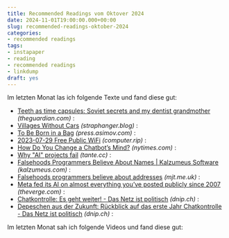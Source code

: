 ```yaml
---
title: Recommended Readings vom Oktover 2024
date: 2024-11-01T19:00:00.000+00:00
slug: recommended-readings-oktober-2024
categories:
- recommended readings
tags:
- instapaper
- reading
- recommended readings
- linkdump
draft: yes
---
```


Im letzten Monat las ich folgende Texte und fand diese gut:
- [Teeth as time capsules: Soviet secrets and my dentist grandmother](https://www.theguardian.com/science/2024/oct/03/teeth-as-time-capsules-soviet-secrets-and-my-dentist-grandmother) *(theguardian.com)* : 
- [Villages Without Cars](https://www.straphanger.blog/villages-without-cars/) *(straphanger.blog)* : 
- [To Be Born in a Bag](https://press.asimov.com/articles/artificial-wombs) *(press.asimov.com)* : 
- [2023-07-29 Free Public WiFi](https://computer.rip/2023-07-29-Free-Public-WiFi.html) *(computer.rip)* : 
- [How Do You Change a Chatbot’s Mind?](https://www.nytimes.com/2024/08/30/technology/ai-chatbot-chatgpt-manipulation.html) *(nytimes.com)* : 
- [Why "AI" projects fail](https://tante.cc/2024/09/03/why-ai-projects-fail/) *(tante.cc)* : 
- [Falsehoods Programmers Believe About Names | Kalzumeus Software](https://www.kalzumeus.com/2010/06/17/falsehoods-programmers-believe-about-names/) *(kalzumeus.com)* : 
- [Falsehoods programmers believe about addresses](https://www.mjt.me.uk/posts/falsehoods-programmers-believe-about-addresses/) *(mjt.me.uk)* : 
- [Meta fed its AI on almost everything you’ve posted publicly since 2007](https://www.theverge.com/2024/9/12/24242789/meta-training-ai-models-facebook-instagram-photo-post-data) *(theverge.com)* : 
- [Chatkontrolle: Es geht weiter! - Das Netz ist politisch](https://dnip.ch/2024/09/09/chatkontrolle-es-geht-weiter/) *(dnip.ch)* : 
- [Depeschen aus der Zukunft: Rückblick auf das erste Jahr Chatkontrolle - Das Netz ist politisch](https://dnip.ch/2024/09/10/depeschen-aus-der-zukunft-rueckblick-auf-das-erste-jahr-chatkontrolle/) *(dnip.ch)* : 

Im letzten Monat sah ich folgende Videos und fand diese gut:
